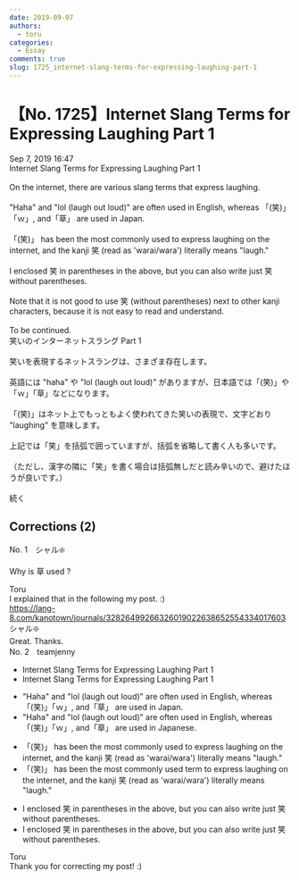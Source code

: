 ```yaml
---
date: 2019-09-07
authors:
  - toru
categories:
  - Essay
comments: true
slug: 1725_internet-slang-terms-for-expressing-laughing-part-1
---
```


# 【No. 1725】Internet Slang Terms for Expressing Laughing Part 1
<div class="date">Sep 7, 2019 16:47</div>
<div id="post"><div id="body_show_ori">
Internet Slang Terms for Expressing Laughing Part 1<br/><br/>On the internet, there are various slang terms that express laughing.<br/><br/>"Haha" and "lol (laugh out loud)" are often used in English, whereas 「(笑)」「ｗ」, and「草」 are used in Japan.<br/><br/>「(笑)」 has been the most commonly used to express laughing on the internet, and the kanji 笑 (read as 'warai/wara') literally means "laugh."<br/><br/>I enclosed 笑 in parentheses in the above, but you can also write just 笑 without parentheses.<br/><br/>Note that it is not good to use 笑 (without parentheses) next to other kanji characters, because it is not easy to read and understand.<br/><br/>To be continued.
</div></div>

<!-- more -->

<div id="post_ja"><div id="body_show_mo">
笑いのインターネットスラング Part 1<br/><br/>笑いを表現するネットスラングは、さまざま存在します。<br/><br/>英語には "haha" や "lol (laugh out loud)" がありますが、日本語では「(笑)」や「ｗ」「草」などになります。<br/><br/>「(笑)」はネット上でもっともよく使われてきた笑いの表現で、文字どおり "laughing" を意味します。<br/><br/>上記では「笑」を括弧で囲っていますが、括弧を省略して書く人も多いです。<br/><br/>（ただし、漢字の隣に「笑」を書く場合は括弧無しだと読み辛いので、避けたほうが良いです。）<br/><br/>続く
</div></div>

## Corrections (2)
<div id="block"><div class="first_name"> No. 1　<span class="just_name">シャル❇️</span></div><div id="block2">
<p class="comment_small">
 Why is 草 used ?
</p>

</div><div class="name"><span class="just_name">Toru</span><br>
I explained that in the following my post. :)<br/><a href="https://lang-8.com/kanotown/journals/32826499266326019022638652554334017603" target="_blank">https://lang-8.com/kanotown/journals/32826499266326019022638652554334017603</a>
</div>
<div class="name"><span class="just_name">シャル❇️</span><br>
Great. Thanks.
</div>
</div>
<div id="block"><div class="first_name"> No. 2　<span class="just_name">teamjenny</span></div><div id="block2">
<ul class="correction_field">
<li class="incorrect">Internet Slang Terms for Expressing Laughing Part 1</li>
<li class="corrected correct">
Internet Slang Terms for Expressing Laughing Part 1
</li>
</ul>
<ul class="correction_field">
<li class="incorrect">"Haha" and "lol (laugh out loud)" are often used in English, whereas 「(笑)」「ｗ」, and「草」 are used in Japan.</li>
<li class="corrected correct">
"Haha" and "lol (laugh out loud)" are often used in English, whereas 「(笑)」「ｗ」, and「草」 are used in Japan<span class="f_blue">ese</span>.
</li>
</ul>
<ul class="correction_field">
<li class="incorrect">「(笑)」 has been the most commonly used to express laughing on the internet, and the kanji 笑 (read as 'warai/wara') literally means "laugh."</li>
<li class="corrected correct">
「(笑)」 has been the most commonly used <span class="f_blue">term</span> to express laughing on the internet, and the kanji 笑 (read as 'warai/wara') literally means "laugh."
</li>
</ul>
<ul class="correction_field">
<li class="incorrect">I enclosed 笑 in parentheses in the above, but you can also write just 笑 without parentheses.</li>
<li class="corrected correct">
I enclosed 笑 in parentheses<span class="f_blue"><span class="sline"> in the</span></span> above, but you can also write <span class="f_blue"><span class="sline">just</span></span> 笑 without parentheses.
</li>
</ul>
</div><div class="name"><span class="just_name">Toru</span><br>
Thank you for correcting my post! :)
</div>
</div>

